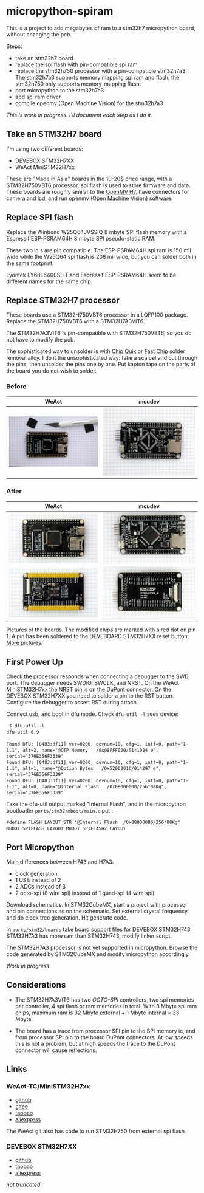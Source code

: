 # micropython-spiram

This is a project to add megabytes of ram to a stm32h7 micropython board, without changing the pcb.

Steps:

- take an stm32h7 board
- replace the spi flash with pin-compatible spi ram
- replace the stm32h750 processor with a pin-compatible stm32h7a3. The stm32h7a3 supports memory mapping spi ram and flash; the stm32h750 only supports memory-mapping flash.
- port micropython to the stm32h7a3
- add spi ram driver
- compile openmv (Open Machine Vision) for the stm32h7a3


*This is work in progress. I'll document each step as I do it.*

## Take an STM32H7 board

I'm using two different boards:

- DEVEBOX STM32H7XX
- WeAct MiniSTM32H7xx

These are "Made in Asia" boards in the 10-20$ price range, with a STM32H750VBT6 processor. spi flash is used to store firmware and data. These boards are roughly similar to the [OpenMV H7](https://openmv.io/collections/products/products/openmv-cam-h7), have connectors for camera and lcd, and run openmv (Open Machine Vision) software.

## Replace SPI flash

Replace the Winbond W25Q64JVSSIQ 8 mbyte SPI flash memory with a Espressif ESP-PSRAM64H 8 mbyte SPI pseudo-static RAM.

These two ic's are pin compatible. The ESP-PSRAM64H spi ram is 150 mil wide while the W25Q64 spi flash is 208 mil wide, but you can solder both in the same footprint. 

Lyontek LY68L6400SLIT and Espressif ESP-PSRAM64H seem to be different names for the same chip.

## Replace STM32H7 processor

These boards use a STM32H750VBT6 processor in a LQFP100 package. Replace the STM32H750VBT6 with a STM32H7A3VIT6. 

The STM32H7A3VIT6 is pin-compatible with STM32H750VBT6, so you do not have to modify the pcb.

The sophisticated way to unsolder is with [Chip Quik](http://www.chipquik.com/store/index.php?cPath=200) or [Fast Chip](https://sra-solder.com/fast-chip-kit-for-quik-smd-removal) solder removal alloy. I do it the unsophisticated way: take a scalpel and cut through the pins, then unsolder the pins one by one. Put kapton tape on the parts of the board you do not wish to solder. 

### Before

| WeAct | mcudev |
|--- | ---|
| [![](doc/weact_01.jpg)](doc/weact_01.jpg) | [![](doc/mcudev_01.jpg)](doc/mcudev_01.jpg) |


### After

| WeAct | mcudev |
|--- | ---|
| [![](doc/weact_04.jpg)](doc/weact_04.jpg) | [![](doc/mcudev_04.jpg)](doc/mcudev_04.jpg) |
| [![](doc/weact_05.jpg)](doc/weact_05.jpg) | [![](doc/mcudev_05.jpg)](doc/mcudev_05.jpg) |

Pictures of the boards. The modified chips are marked with a red dot on pin 1. A pin has been soldered to the DEVEBOARD STM32H7XX reset button. [More pictures](doc/README.md).

## First Power Up

Check the processor responds when connecting a debugger to the SWD port. The debugger needs SWDIO, SWCLK, and NRST. On the WeAct MiniSTM32H7xx the NRST pin is on the DuPont connector. On the DEVEBOX STM32H7XX you need to solder a pin to the RST button. Configure the debugger to assert RST during attach.

Connect usb, and boot in dfu mode. Check `dfu-util -l` sees device:
```
 $ dfu-util -l
dfu-util 0.9

Found DFU: [0483:df11] ver=0200, devnum=10, cfg=1, intf=0, path="1-1.1", alt=2, name="@OTP Memory   /0x08FFF000/01*1024 e", serial="376E356F3339"
Found DFU: [0483:df11] ver=0200, devnum=10, cfg=1, intf=0, path="1-1.1", alt=1, name="@Option Bytes   /0x5200201C/01*297 e", serial="376E356F3339"
Found DFU: [0483:df11] ver=0200, devnum=10, cfg=1, intf=0, path="1-1.1", alt=0, name="@Internal Flash   /0x08000000/256*08Kg", serial="376E356F3339"

```
Take the dfu-util output marked "Internal Flash", and in the micropython bootloader ``ports/stm32/mboot/main.c`` put :

```
#define FLASH_LAYOUT_STR "@Internal Flash  /0x08000000/256*08Kg" MBOOT_SPIFLASH_LAYOUT MBOOT_SPIFLASH2_LAYOUT
```

## Port Micropython
Main differences between H743 and H7A3:

- clock generation
- 1 USB instead of 2
- 2 ADCs instead of 3
- 2 octo-spi (8 wire spi) instead of 1 quad-spi (4 wire spi)

Download schematics. In STM32CubeMX, start a project with processor and pin connections as on the schematic. Set external crystal frequency and do clock tree generation. Hit generate code.

In ``ports/stm32/boards`` take board support files for DEVEBOX STM32H743. STM32H7A3 has more ram than STM32H743, modify linker script.

The STM32H7A3 processor is not yet supported in micropython. Browse the code generated by STM32CubeMX and modify micropython accordingly. 

*Work in progress*

## Considerations

- The STM32H7A3VIT6 has two *OCTO-SPI* controllers, two spi memories per controller, 4 spi flash or ram memories in total. With 8 Mbyte spi ram chips, maximum ram is 32 Mbyte external + 1 Mbyte internal = 33 Mbyte.

- The board has a trace from processor SPI pin to the SPI memory ic, and from processor SPI pin to the board DuPont connectors. At low speeds this is not a problem, but at high speeds the trace to the DuPont connector will cause reflections.

## Links
### WeAct-TC/MiniSTM32H7xx

- [github](https://github.com/WeActTC/MiniSTM32H7xx)
- [gitee](https://gitee.com/WeAct-TC/MiniSTM32H7xx)
- [taobao](https://shop118454188.world.taobao.com/
)
- [aliexpress](https://www.aliexpress.com/store/910567080)

The WeAct git also has code to run STM32H750 from external spi flash.

### DEVEBOX STM32H7XX

- [github](https://github.com/mcauser/MCUDEV_DEVEBOX_H7XX_M)
- [taobao](https://mcudev.world.taobao.com/)
- [aliexpress](https://www.aliexpress.com/item/4000300005466.html)

*not truncated*


